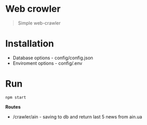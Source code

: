 # Web crowler
> Simple web-crawler

# Installation

- Database options - config/config.json
- Enviroment options - config/.env

# Run

```shell
npm start
```

**Routes**

- /crawler/ain - saving to db and return last 5 news from ain.ua
